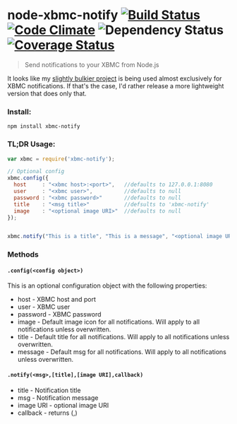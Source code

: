 node-xbmc-notify [![Build Status](https://travis-ci.org/markhuge/node-xbmc-notify.svg)](https://travis-ci.org/markhuge/node-xbmc-notify) [![Code Climate](https://codeclimate.com/github/markhuge/node-xbmc-notify.png)](https://codeclimate.com/github/markhuge/node-xbmc-notify) ![Dependency Status](https://gemnasium.com/markhuge/node-xbmc-notify.svg) [![Coverage Status](https://img.shields.io/coveralls/markhuge/node-xbmc-notify.svg)](https://coveralls.io/r/markhuge/node-xbmc-notify)
================

> Send notifications to your XBMC from Node.js

It looks like  my [slightly bulkier project](https://github.com/markhuge/xbmc-shiznaz-supreme) is being used almost exclusively for XBMC notifications. If that's the case, I'd rather release a more lightweight version that does only that.


### Install:

`npm install xbmc-notify`

### TL;DR Usage:

```Javascript
var xbmc = require('xbmc-notify');

// Optional config
xbmc.config({
  host     : "<xbmc host>:<port>",   //defaults to 127.0.0.1:8080
  user     : "<xbmc user>",          //defaults to null
  password : "<xbmc password>"       //defaults to null
  title    : "<msg title>"           //defsults to 'xbmc-notify'
  image    : "<optional image URI>"  //defaults to null
});


xbmc.notify("This is a title", "This is a message", "<optional image URI>");
```

### Methods

#### `.config(<config object>)`

This is an optional configuration object with the following properties:

- host - XBMC host and port
- user - XBMC user
- password - XBMC password
- image - Default image icon for all notifications. Will apply to all notifications unless overwritten.
- title - Default title for all notifications. Will apply to all notifications unless overwritten.
- message - Default msg for all notifications. Will apply to all notifications unless overwritten.

#### `.notify(<msg>,[title],[image URI],callback)`
- title - Notification title
- msg - Notification message
- image URI - optional image URI
- callback - returns (<error>,<response object>)